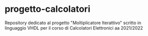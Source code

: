 # progetto-calcolatori

Repository dedicato al progetto "Moltiplicatore Iterattivo" scritto in linguaggio VHDL per il corso di Calcolatori Elettronici aa 2021/2022

